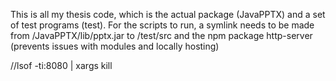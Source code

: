 This is all my thesis code, which is the actual package (JavaPPTX) and a set of test programs (test).
For the scripts to run, a symlink needs to be made from /JavaPPTX/lib/pptx.jar to /test/src and the npm package
http-server (prevents issues with modules and locally hosting)

//lsof -ti:8080 | xargs kill
